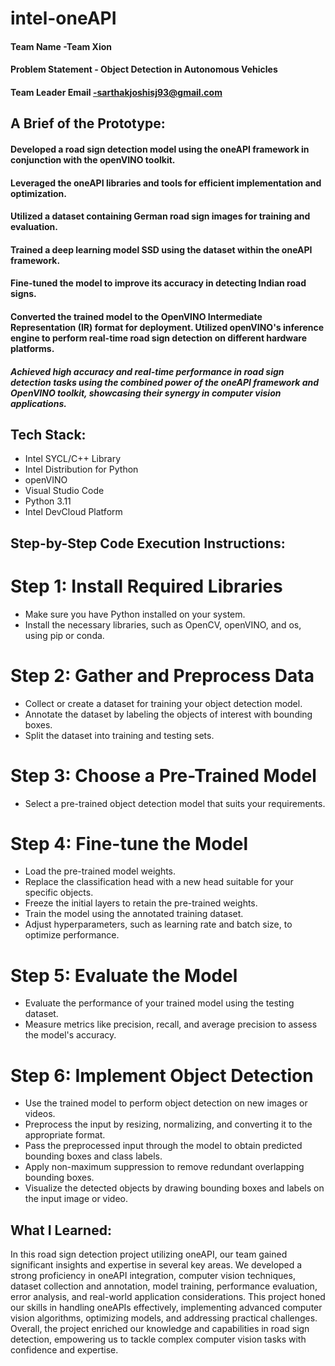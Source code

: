 # intel-oneAPI

#### Team Name -Team Xion
#### Problem Statement - Object Detection in Autonomous Vehicles
#### Team Leader Email -sarthakjoshisj93@gmail.com

## A Brief of the Prototype:
  #### Developed a road sign detection model using the oneAPI framework in conjunction with the openVINO toolkit. 
  ####  Leveraged the oneAPI libraries and tools for efficient implementation and optimization. 
  ####  Utilized a dataset containing German road sign images for training and evaluation. 
  ####  Trained a deep learning model SSD using the dataset within the oneAPI framework. 
  ####  Fine-tuned the model to improve its accuracy in detecting Indian road signs. 
  ####  Converted the trained model to the OpenVINO Intermediate Representation (IR) format for deployment. Utilized openVINO's inference engine to perform real-time    road sign detection on different hardware platforms. 
  #####  Achieved high accuracy and real-time performance in road sign detection tasks using the combined power of the oneAPI framework and OpenVINO toolkit, showcasing their synergy in computer vision applications.
  
## Tech Stack: 
   * Intel SYCL/C++ Library
   * Intel Distribution for Python
   * openVINO
   * Visual Studio Code
   * Python 3.11
   * Intel DevCloud Platform
   
## Step-by-Step Code Execution Instructions:
   # Step 1: Install Required Libraries

- Make sure you have Python installed on your system.
- Install the necessary libraries, such as OpenCV, openVINO, and os, using pip or conda.

# Step 2: Gather and Preprocess Data

- Collect or create a dataset for training your object detection model.
- Annotate the dataset by labeling the objects of interest with bounding boxes.
- Split the dataset into training and testing sets.

# Step 3: Choose a Pre-Trained Model

- Select a pre-trained object detection model that suits your requirements.

# Step 4: Fine-tune the Model

- Load the pre-trained model weights.
- Replace the classification head with a new head suitable for your specific objects.
- Freeze the initial layers to retain the pre-trained weights.
- Train the model using the annotated training dataset.
- Adjust hyperparameters, such as learning rate and batch size, to optimize performance.

# Step 5: Evaluate the Model

- Evaluate the performance of your trained model using the testing dataset.
- Measure metrics like precision, recall, and average precision to assess the model's accuracy.

# Step 6: Implement Object Detection

- Use the trained model to perform object detection on new images or videos.
- Preprocess the input by resizing, normalizing, and converting it to the appropriate format.
- Pass the preprocessed input through the model to obtain predicted bounding boxes and class labels.
- Apply non-maximum suppression to remove redundant overlapping bounding boxes.
- Visualize the detected objects by drawing bounding boxes and labels on the input image or video.

  
## What I Learned:
   In this road sign detection project utilizing oneAPI, our team gained significant insights and expertise in several key areas. We developed a strong proficiency in oneAPI integration, computer vision techniques, dataset collection and annotation, model training, performance evaluation, error analysis, and real-world application considerations. This project honed our skills in handling oneAPIs effectively, implementing advanced computer vision algorithms, optimizing models, and addressing practical challenges. Overall, the project enriched our knowledge and capabilities in road sign detection, empowering us to tackle complex computer vision tasks with confidence and expertise.
